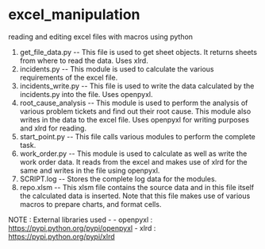 # excel_manipulation
reading and editing excel files with macros using python

1. get_file_data.py --
        This file is used to get sheet objects. It returns sheets from where to read the data. Uses xlrd.
2. incidents.py --
        This module is used to calculate the various requirements of the excel file.
3. incidents_write.py --
        This file is used to write the data calculated by the incidents.py into the file. Uses openpyxl.
4. root_cause_analysis --
        This module is used to perform the analysis of various problem tickets and find out their root cause. This module also writes in the data to the excel file. Uses openpyxl for writing purposes and xlrd for reading.
5. start_point.py --
        This file calls various modules to perform the complete task.
6. work_order.py --
        This module is used to calculate as well as write the work order data. It reads from the excel and makes use of xlrd for the same and writes in the file using openpyxl.
7. SCRIPT.log --
        Stores the complete log data for the modules.
8. repo.xlsm --
        This xlsm file contains the source data and in this file itself the calculated data is inserted. Note that this file makes use of various macros to prepare charts, and format cells.
        
NOTE : External libraries used -
        - openpyxl : https://pypi.python.org/pypi/openpyxl
        - xlrd : https://pypi.python.org/pypi/xlrd
        
